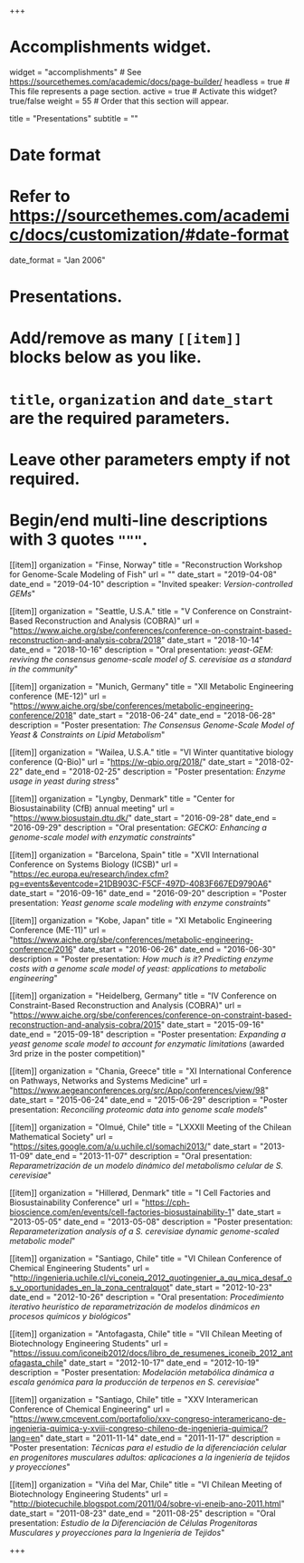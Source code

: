 +++
# Accomplishments widget.
widget = "accomplishments"  # See https://sourcethemes.com/academic/docs/page-builder/
headless = true  # This file represents a page section.
active = true  # Activate this widget? true/false
weight = 55  # Order that this section will appear.

title = "Presentations"
subtitle = ""

# Date format
#   Refer to https://sourcethemes.com/academic/docs/customization/#date-format
date_format = "Jan 2006"

# Presentations.
#   Add/remove as many `[[item]]` blocks below as you like.
#   `title`, `organization` and `date_start` are the required parameters.
#   Leave other parameters empty if not required.
#   Begin/end multi-line descriptions with 3 quotes `"""`.

[[item]]
  organization = "Finse, Norway"
  title = "Reconstruction Workshop for Genome-Scale Modeling of Fish"
  url = ""
  date_start = "2019-04-08"
  date_end = "2019-04-10"
  description = "Invited speaker: _Version-controlled GEMs_"

[[item]]
  organization = "Seattle, U.S.A."
  title = "V Conference on Constraint-Based Reconstruction and Analysis (COBRA)"
  url = "https://www.aiche.org/sbe/conferences/conference-on-constraint-based-reconstruction-and-analysis-cobra/2018"
  date_start = "2018-10-14"
  date_end = "2018-10-16"
  description = "Oral presentation: _yeast-GEM: reviving the consensus genome-scale model of S. cerevisiae as a standard in the community_"

[[item]]
  organization = "Munich, Germany"
  title = "XII Metabolic Engineering conference (ME-12)"
  url = "https://www.aiche.org/sbe/conferences/metabolic-engineering-conference/2018"
  date_start = "2018-06-24"
  date_end = "2018-06-28"
  description = "Poster presentation: _The Consensus Genome-Scale Model of Yeast & Constraints on Lipid Metabolism_"

[[item]]
  organization = "Wailea, U.S.A."
  title = "VI Winter quantitative biology conference (Q-Bio)"
  url = "https://w-qbio.org/2018/"
  date_start = "2018-02-22"
  date_end = "2018-02-25"
  description = "Poster presentation: _Enzyme usage in yeast during stress_"

[[item]]
  organization = "Lyngby, Denmark"
  title = "Center for Biosustainability (CfB) annual meeting"
  url = "https://www.biosustain.dtu.dk/"
  date_start = "2016-09-28"
  date_end = "2016-09-29"
  description = "Oral presentation: _GECKO: Enhancing a genome-scale model with enzymatic constraints_"

[[item]]
  organization = "Barcelona, Spain"
  title = "XVII International Conference on Systems Biology (ICSB)"
  url = "https://ec.europa.eu/research/index.cfm?pg=events&eventcode=21DB903C-F5CF-497D-4083F667ED9790A6"
  date_start = "2016-09-16"
  date_end = "2016-09-20"
  description = "Poster presentation: _Yeast genome scale modeling with enzyme constraints_"

[[item]]
  organization = "Kobe, Japan"
  title = "XI Metabolic Engineering Conference (ME-11)"
  url = "https://www.aiche.org/sbe/conferences/metabolic-engineering-conference/2016"
  date_start = "2016-06-26"
  date_end = "2016-06-30"
  description = "Poster presentation: _How much is it? Predicting enzyme costs with a genome scale model of yeast: applications to metabolic engineering_"

[[item]]
  organization = "Heidelberg, Germany"
  title = "IV Conference on Constraint-Based Reconstruction and Analysis (COBRA)"
  url = "https://www.aiche.org/sbe/conferences/conference-on-constraint-based-reconstruction-and-analysis-cobra/2015"
  date_start = "2015-09-16"
  date_end = "2015-09-18"
  description = "Poster presentation: _Expanding a yeast genome scale model to account for enzymatic limitations_ (awarded 3rd prize in the poster competition)"

[[item]]
  organization = "Chania, Greece"
  title = "XI International Conference on Pathways, Networks and Systems Medicine"
  url = "https://www.aegeanconferences.org/src/App/conferences/view/98"
  date_start = "2015-06-24"
  date_end = "2015-06-29"
  description = "Poster presentation: _Reconciling proteomic data into genome scale models_"

[[item]]
  organization = "Olmué, Chile"
  title = "LXXXII Meeting of the Chilean Mathematical Society"
  url = "https://sites.google.com/a/u.uchile.cl/somachi2013/"
  date_start = "2013-11-09"
  date_end = "2013-11-07"
  description = "Oral presentation: _Reparametrización de un modelo dinámico del metabolismo celular de S. cerevisiae_"

[[item]]
  organization = "Hillerød, Denmark"
  title = "I Cell Factories and Biosustainability Conference"
  url = "https://cph-bioscience.com/en/events/cell-factories-biosustainability-1"
  date_start = "2013-05-05"
  date_end = "2013-05-08"
  description = "Poster presentation: _Reparameterization analysis of a S. cerevisiae dynamic genome-scaled metabolic model_"

[[item]]
  organization = "Santiago, Chile"
  title = "VI Chilean Conference of Chemical Engineering Students"
  url = "http://ingenieria.uchile.cl/vi_coneiq_2012_quotingenier_a_qu_mica_desaf_os_y_oportunidades_en_la_zona_centralquot"
  date_start = "2012-10-23"
  date_end = "2012-10-26"
  description = "Oral presentation: _Procedimiento iterativo heurístico de reparametrización de modelos dinámicos en procesos químicos y biológicos_"

[[item]]
  organization = "Antofagasta, Chile"
  title = "VII Chilean Meeting of Biotechnology Engineering Students"
  url = "https://issuu.com/iconeib2012/docs/libro_de_resumenes_iconeib_2012_antofagasta_chile"
  date_start = "2012-10-17"
  date_end = "2012-10-19"
  description = "Poster presentation: _Modelación metabólica dinámica a escala genómica para la producción de terpenos en S. cerevisiae_"

[[item]]
  organization = "Santiago, Chile"
  title = "XXV Interamerican Conference of Chemical Engineering"
  url = "https://www.cmcevent.com/portafolio/xxv-congreso-interamericano-de-ingenieria-quimica-y-xviii-congreso-chileno-de-ingenieria-quimica/?lang=en"
  date_start = "2011-11-14"
  date_end = "2011-11-17"
  description = "Poster presentation: _Técnicas para el estudio de la diferenciación celular en progenitores musculares adultos: aplicaciones a la ingeniería de tejidos y proyecciones_"

[[item]]
  organization = "Viña del Mar, Chile"
  title = "VI Chilean Meeting of Biotechnology Engineering Students"
  url = "http://biotecuchile.blogspot.com/2011/04/sobre-vi-eneib-ano-2011.html"
  date_start = "2011-08-23"
  date_end = "2011-08-25"
  description = "Oral presentation: _Estudio de la Diferenciación de Células Progenitoras Musculares y proyecciones para la Ingeniería de Tejidos_"

+++
